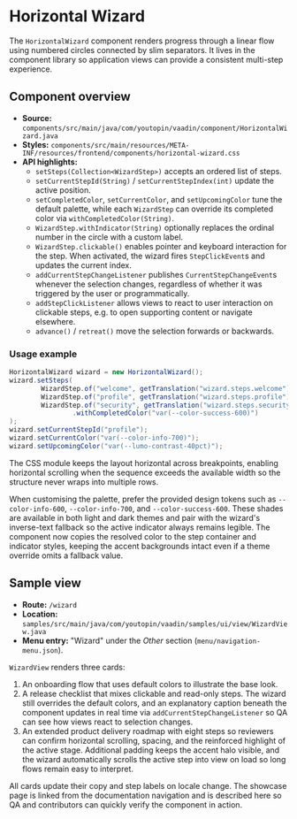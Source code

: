 # Horizontal Wizard

The `HorizontalWizard` component renders progress through a linear flow using
numbered circles connected by slim separators. It lives in the component
library so application views can provide a consistent multi-step experience.

## Component overview

- **Source:** `components/src/main/java/com/youtopin/vaadin/component/HorizontalWizard.java`
- **Styles:** `components/src/main/resources/META-INF/resources/frontend/components/horizontal-wizard.css`
- **API highlights:**
  - `setSteps(Collection<WizardStep>)` accepts an ordered list of steps.
  - `setCurrentStepId(String)` / `setCurrentStepIndex(int)` update the active
    position.
  - `setCompletedColor`, `setCurrentColor`, and `setUpcomingColor` tune the
    default palette, while each `WizardStep` can override its completed color via
    `withCompletedColor(String)`.
  - `WizardStep.withIndicator(String)` optionally replaces the ordinal number in
    the circle with a custom label.
  - `WizardStep.clickable()` enables pointer and keyboard interaction for the
    step. When activated, the wizard fires `StepClickEvent`s and updates the
    current index.
  - `addCurrentStepChangeListener` publishes `CurrentStepChangeEvent`s whenever
    the selection changes, regardless of whether it was triggered by the user or
    programmatically.
  - `addStepClickListener` allows views to react to user interaction on
    clickable steps, e.g. to open supporting content or navigate elsewhere.
  - `advance()` / `retreat()` move the selection forwards or backwards.

### Usage example

```java
HorizontalWizard wizard = new HorizontalWizard();
wizard.setSteps(
        WizardStep.of("welcome", getTranslation("wizard.steps.welcome")),
        WizardStep.of("profile", getTranslation("wizard.steps.profile")),
        WizardStep.of("security", getTranslation("wizard.steps.security"))
                .withCompletedColor("var(--color-success-600)")
);
wizard.setCurrentStepId("profile");
wizard.setCurrentColor("var(--color-info-700)");
wizard.setUpcomingColor("var(--lumo-contrast-40pct)");
```

The CSS module keeps the layout horizontal across breakpoints, enabling
horizontal scrolling when the sequence exceeds the available width so the
structure never wraps into multiple rows.

When customising the palette, prefer the provided design tokens such as
`--color-info-600`, `--color-info-700`, and `--color-success-600`. These shades
are available in both light and dark themes and pair with the wizard's
inverse-text fallback so the active indicator always remains legible. The
component now copies the resolved color to the step container and indicator
styles, keeping the accent backgrounds intact even if a theme override omits a
fallback value.

## Sample view

- **Route:** `/wizard`
- **Location:** `samples/src/main/java/com/youtopin/vaadin/samples/ui/view/WizardView.java`
- **Menu entry:** "Wizard" under the *Other* section (`menu/navigation-menu.json`).

`WizardView` renders three cards:

1. An onboarding flow that uses default colors to illustrate the base look.
2. A release checklist that mixes clickable and read-only steps. The wizard
   still overrides the default colors, and an explanatory caption beneath the
   component updates in real time via `addCurrentStepChangeListener` so QA can
   see how views react to selection changes.
3. An extended product delivery roadmap with eight steps so reviewers can
   confirm horizontal scrolling, spacing, and the reinforced highlight of the
   active stage. Additional padding keeps the accent halo visible, and the wizard
   automatically scrolls the active step into view on load so long flows remain
   easy to interpret.

All cards update their copy and step labels on locale change. The showcase
page is linked from the documentation navigation and is described here so QA and
contributors can quickly verify the component in action.
